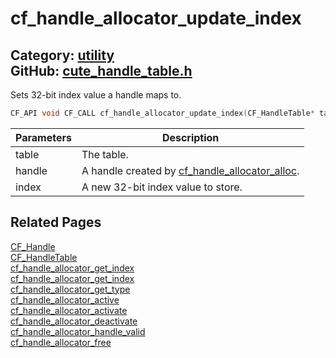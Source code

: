 [](../header.md ':include')

# cf_handle_allocator_update_index

Category: [utility](/api_reference?id=utility)  
GitHub: [cute_handle_table.h](https://github.com/RandyGaul/cute_framework/blob/master/include/cute_handle_table.h)  
---

Sets 32-bit index value a handle maps to.

```cpp
CF_API void CF_CALL cf_handle_allocator_update_index(CF_HandleTable* table, CF_Handle handle, uint32_t index);
```

Parameters | Description
--- | ---
table | The table.
handle | A handle created by [cf_handle_allocator_alloc](/utility/cf_handle_allocator_alloc.md).
index | A new 32-bit index value to store.

## Related Pages

[CF_Handle](/utility/cf_handle.md)  
[CF_HandleTable](/utility/cf_handletable.md)  
[cf_handle_allocator_get_index](/utility/cf_handle_allocator_get_index.md)  
[cf_handle_allocator_get_index](/utility/cf_handle_allocator_get_index.md)  
[cf_handle_allocator_get_type](/utility/cf_handle_allocator_get_type.md)  
[cf_handle_allocator_active](/utility/cf_handle_allocator_active.md)  
[cf_handle_allocator_activate](/utility/cf_handle_allocator_activate.md)  
[cf_handle_allocator_deactivate](/utility/cf_handle_allocator_deactivate.md)  
[cf_handle_allocator_handle_valid](/utility/cf_handle_allocator_handle_valid.md)  
[cf_handle_allocator_free](/utility/cf_handle_allocator_free.md)  
